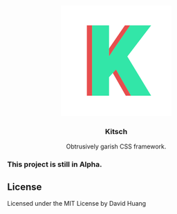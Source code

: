 <p align="center">
    <img src="logo.png" alt="Kitsch Logo">
    <h3 align="center">Kitsch</h3>
    <p align="center">Obtrusively garish CSS framework.</p>
</p>

### This project is still in Alpha. 


## License
Licensed under the MIT License by David Huang